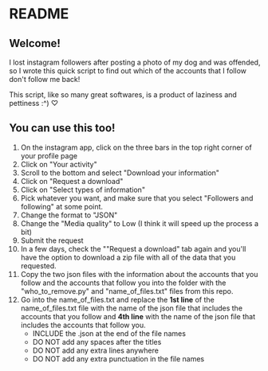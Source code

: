 # README

## Welcome!
I lost instagram followers after posting a photo of my dog and was offended,
so I wrote this quick script to find out which of the accounts that I follow
don't follow me back!

This script, like so many great softwares, is a product of laziness and pettiness :^) ♡

## You can use this too!
1. On the instagram app, click on the three bars in the top right corner of your profile page  
2. Click on "Your activity"
3. Scroll to the bottom and select "Download your information"
4. Click on "Request a download"
5. Click on "Select types of information" 
6. Pick whatever you want, and make sure that you select "Followers and following" at some point. 
7. Change the format to "JSON"
8. Change the "Media quality" to Low (I think it will speed up the process a bit)
9. Submit the request
10. In a few days, check the ""Request a download" tab again and you'll have the option to download a zip file with all of the data that you requested. 
11. Copy the two json files with the information about the accounts that you follow and the accounts that follow you into the folder with the "who_to_remove.py" and "name_of_files.txt" files from this repo. 
12. Go into the name_of_files.txt and replace the **1st line** of the name_of_files.txt file with the name of the json file that includes the accounts that you follow and **4th line** with the name of the json file that includes the accounts that follow you. 
    - INCLUDE the .json at the end of the file names 
    - DO NOT add any spaces after the titles
    - DO NOT add any extra lines anywhere 
    - DO NOT add any extra punctuation in the file names